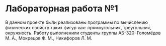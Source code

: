 # Лабораторная работа №1
В данном проекте были реализованы программы по вычислению физических свойств таких фигур как: прямоугольник, треугольник, окружность. Работу выполненили студенты группы АБ-320: Голомёдов М. А., Мокрецов Ф. М., Никифоров Л. М.
